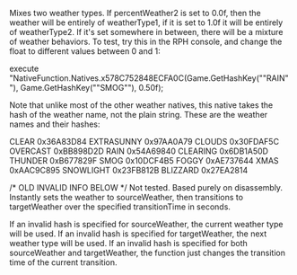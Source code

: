 Mixes two weather types. If percentWeather2 is set to 0.0f, then the weather will be entirely of weatherType1, if it is set to 1.0f it will be entirely of weatherType2. If it's set somewhere in between, there will be a mixture of weather behaviors. To test, try this in the RPH console, and change the float to different values between 0 and 1:

execute "NativeFunction.Natives.x578C752848ECFA0C(Game.GetHashKey(""RAIN""), Game.GetHashKey(""SMOG""), 0.50f);

Note that unlike most of the other weather natives, this native takes the hash of the weather name, not the plain string. These are the weather names and their hashes:

CLEAR  0x36A83D84
EXTRASUNNY  0x97AA0A79
CLOUDS  0x30FDAF5C
OVERCAST    0xBB898D2D
RAIN    0x54A69840
CLEARING    0x6DB1A50D
THUNDER 0xB677829F
SMOG    0x10DCF4B5
FOGGY   0xAE737644
XMAS    0xAAC9C895
SNOWLIGHT   0x23FB812B
BLIZZARD    0x27EA2814





/* OLD INVALID INFO BELOW */
Not tested. Based purely on disassembly. Instantly sets the weather to sourceWeather, then transitions to targetWeather over the specified transitionTime in seconds.

If an invalid hash is specified for sourceWeather, the current weather type will be used.
If an invalid hash is specified for targetWeather, the next weather type will be used.
If an invalid hash is specified for both sourceWeather and targetWeather, the function just changes the transition time of the current transition.